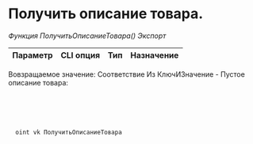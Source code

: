 ﻿---
sidebar_position: 8
---

# Получить описание товара. 



*Функция ПолучитьОписаниеТовара() Экспорт*

  | Параметр | CLI опция | Тип | Назначение |
  |-|-|-|-|

  
  Вовзращаемое значение:   Соответствие Из КлючИЗначение - Пустое описание товара:


```bsl title="Пример кода"
	

	
```

```sh title="Пример команд CLI"
    
  oint vk ПолучитьОписаниеТовара

```


```json title="Результат"



```
